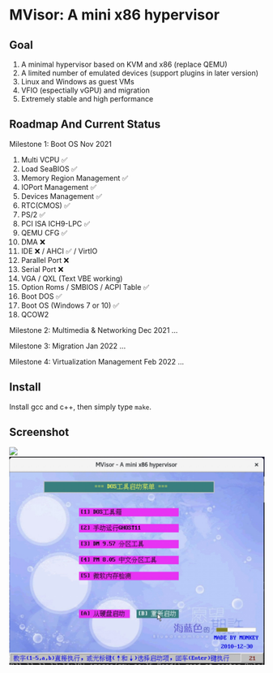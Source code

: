 # MVisor: A mini x86 hypervisor

## Goal

1. A minimal hypervisor based on KVM and x86 (replace QEMU)
2. A limited number of emulated devices (support plugins in later version)
3. Linux and Windows as guest VMs
4. VFIO (espectially vGPU) and migration
5. Extremely stable and high performance


## Roadmap And Current Status

Milestone 1: Boot OS
Nov 2021

1. Multi VCPU ✅
2. Load SeaBIOS ✅
3. Memory Region Management ✅
4. IOPort Management ✅
5. Devices Management ✅
6. RTC(CMOS) ✅
7. PS/2 ✅
8. PCI ISA ICH9-LPC ✅
9. QEMU CFG ✅
10. DMA ❌
11. IDE ❌ / AHCI ✅ / VirtIO
12. Parallel Port ❌
13. Serial Port ❌
14. VGA / QXL (Text VBE working)
15. Option Roms / SMBIOS / ACPI Table ✅
16. Boot DOS ✅
17. Boot OS (Windows 7 or 10) ✅
18. QCOW2

Milestone 2: Multimedia & Networking
Dec 2021
...

Milestone 3: Migration
Jan 2022
...

Milestone 4: Virtualization Management
Feb 2022
...

## Install

Install gcc and c++, then simply type `make`.


## Screenshot

<img src="./docs/win10.jpg" width="640">


<img src="./docs/vbe.jpg" width="640">

